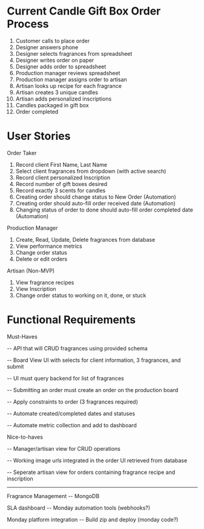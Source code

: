 Current Candle Gift Box Order Process
=====================================

1. Customer calls to place order
2. Designer answers phone
3. Designer selects fragrances from spreadsheet
4. Designer writes order on paper
5. Designer adds order to spreadsheet
6. Production manager reviews spreadsheet
7. Production manager assigns order to artisan
8. Artisan looks up recipe for each fragrance
9. Artisan creates 3 unique candles
10. Artisan adds personalized inscriptions
11. Candles packaged in gift box
12. Order completed


User Stories
============

Order Taker

1. Record client First Name, Last Name
2. Select client fragrances from dropdown (with active search)
3. Record client personalized Inscription
4. Record number of gift boxes desired
5. Record exactly 3 scents for candles
6. Creating order should change status to New Order (Automation)
7. Creating order should auto-fill order received date (Automation)
8. Changing status of order to done should auto-fill order completed date (Automation)

Production Manager

1. Create, Read, Update, Delete fragrances from database
2. View performance metrics
3. Change order status
4. Delete or edit orders


Artisan (Non-MVP)

1. View fragrance recipes 
2. View Inscription
3. Change order status to working on it, done, or stuck

Functional Requirements
=========================

Must-Haves

-- API that will CRUD fragrances using provided schema

-- Board View UI with selects for client information, 3 fragrances, and submit

-- UI must query backend for list of fragrances

-- Submitting an order must create an order on the production board

-- Apply constraints to order (3 fragrances required)

-- Automate created/completed dates and statuses

-- Automate metric collection and add to dashboard

Nice-to-haves

-- Manager/artisan view for CRUD operations

-- Working image urls integrated in the order UI retrieved from database

-- Seperate artisan view for orders containing fragrance recipe and inscription

------------------

Fragrance Management -- MongoDB

SLA dashboard -- Monday automation tools (webhooks?)

Monday platform integration -- Build zip and deploy (monday code?)

